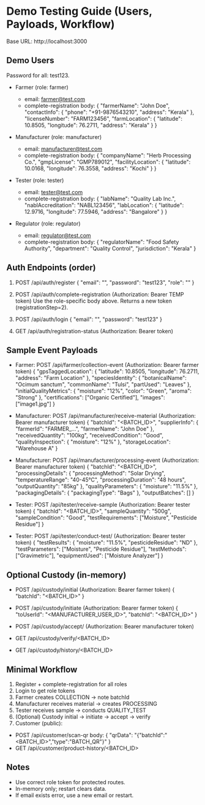 # Demo Testing Guide (Users, Payloads, Workflow)

Base URL: http://localhost:3000

## Demo Users
Password for all: test123.

- Farmer (role: farmer)
  - email: farmer@test.com
  - complete-registration body:
{
  "farmerName": "John Doe",
  "contactInfo": { "phone": "+91-9876543210", "address": "Kerala" },
  "licenseNumber": "FARM123456",
  "farmLocation": { "latitude": 10.8505, "longitude": 76.2711, "address": "Kerala" }
}

- Manufacturer (role: manufacturer)
  - email: manufacturer@test.com
  - complete-registration body:
{
  "companyName": "Herb Processing Co.",
  "gmpLicense": "GMP789012",
  "facilityLocation": { "latitude": 10.0168, "longitude": 76.3558, "address": "Kochi" }
}

- Tester (role: tester)
  - email: tester@test.com
  - complete-registration body:
{
  "labName": "Quality Lab Inc.",
  "nablAccreditation": "NABL123456",
  "labLocation": { "latitude": 12.9716, "longitude": 77.5946, "address": "Bangalore" }
}

- Regulator (role: regulator)
  - email: regulator@test.com
  - complete-registration body:
{
  "regulatorName": "Food Safety Authority",
  "department": "Quality Control",
  "jurisdiction": "Kerala"
}

## Auth Endpoints (order)
1) POST /api/auth/register
{ "email": "<email>", "password": "test123", "role": "<role>" }

2) POST /api/auth/complete-registration  (Authorization: Bearer TEMP token)
Use the role-specific body above. Returns a new token (registrationStep=2).

3) POST /api/auth/login
{ "email": "<email>", "password": "test123" }

4) GET /api/auth/registration-status  (Authorization: Bearer token)

## Sample Event Payloads

- Farmer: POST /api/farmer/collection-event  (Authorization: Bearer farmer token)
{
  "gpsTaggedLocation": { "latitude": 10.8505, "longitude": 76.2711, "address": "Farm Location" },
  "speciesIdentity": { "botanicalName": "Ocimum sanctum", "commonName": "Tulsi", "partUsed": "Leaves" },
  "initialQualityMetrics": { "moisture": "12%", "color": "Green", "aroma": "Strong" },
  "certifications": ["Organic Certified"],
  "images": ["image1.jpg"]
}

- Manufacturer: POST /api/manufacturer/receive-material  (Authorization: Bearer manufacturer token)
{
  "batchId": "<BATCH_ID>",
  "supplierInfo": { "farmerId": "FARMER_...", "farmerName": "John Doe" },
  "receivedQuantity": "100kg",
  "receivedCondition": "Good",
  "qualityInspection": { "moisture": "12%" },
  "storageLocation": "Warehouse A"
}

- Manufacturer: POST /api/manufacturer/processing-event  (Authorization: Bearer manufacturer token)
{
  "batchId": "<BATCH_ID>",
  "processingDetails": {
    "processingMethod": "Solar Drying",
    "temperatureRange": "40-45°C",
    "processingDuration": "48 hours",
    "outputQuantity": "85kg"
  },
  "qualityParameters": { "moisture": "11.5%" },
  "packagingDetails": { "packagingType": "Bags" },
  "outputBatches": []
}

- Tester: POST /api/tester/receive-sample  (Authorization: Bearer tester token)
{
  "batchId": "<BATCH_ID>",
  "sampleQuantity": "500g",
  "sampleCondition": "Good",
  "testRequirements": ["Moisture", "Pesticide Residue"]
}

- Tester: POST /api/tester/conduct-test/<sampleId>  (Authorization: Bearer tester token)
{
  "testResults": { "moisture": "11.5%", "pesticideResidue": "ND" },
  "testParameters": ["Moisture", "Pesticide Residue"],
  "testMethods": ["Gravimetric"],
  "equipmentUsed": ["Moisture Analyzer"]
}

## Optional Custody (in-memory)
- POST /api/custody/initial  (Authorization: Bearer farmer token)
{ "batchId": "<BATCH_ID>" }

- POST /api/custody/initiate  (Authorization: Bearer farmer token)
{ "toUserId": "<MANUFACTURER_USER_ID>", "batchId": "<BATCH_ID>" }

- POST /api/custody/accept/<transferId>  (Authorization: Bearer manufacturer token)

- GET /api/custody/verify/<BATCH_ID>

- GET /api/custody/history/<BATCH_ID>

## Minimal Workflow
1) Register + complete-registration for all roles
2) Login to get role tokens
3) Farmer creates COLLECTION → note batchId
4) Manufacturer receives material → creates PROCESSING
5) Tester receives sample → conducts QUALITY_TEST
6) (Optional) Custody initial → initiate → accept → verify
7) Customer (public):
- POST /api/customer/scan-qr  body: { "qrData": "{\"batchId\":\"<BATCH_ID>\",\"type\":\"BATCH_QR\"}" }
- GET /api/customer/product-history/<BATCH_ID>

## Notes
- Use correct role token for protected routes.
- In-memory only; restart clears data.
- If email exists error, use a new email or restart.

